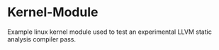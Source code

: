 # Kernel-Module
Example linux kernel module used to test an experimental LLVM static analysis compiler pass.
